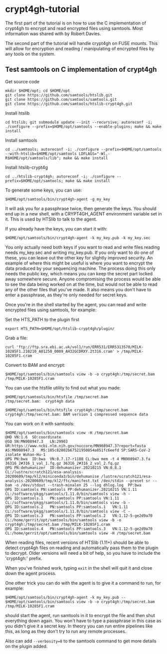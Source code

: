 # crypt4gh-tutorial

The first part of the tutorial is on how to use the C implementation of crypt4gh to encrypt and read encrypted files using samtools. Most information was shared with by Robert Davies.

The second part of the tutorial will handle crypt4gh on FUSE mounts. This will allow for encryption and reading / manipulating of encrypted files by any tools on the system.

## Test samtools on C implementation of crypt4gh

Get source code
```
mkdir $HOME/opt; cd $HOME/opt
git clone https://github.com/samtools/htslib.git
git clone https://github.com/samtools/samtools.git
git clone https://github.com/samtools/htslib-crypt4gh.git
```

Install htslib
```
cd htslib; git submodule update --init --recursive; autoreconf -i; ./configure --prefix=$HOME/opt/samtools --enable-plugins; make && make install
```

Install samtools
```
cd ../samtools; autoreconf -i; ./configure --prefix=$HOME/opt/samtools --with-htslib=$HOME/opt/samtools LDFLAGS="-Wl,-R$HOME/opt/samtools/lib"; make && make install
```

Install htslib-crypt4g
```
cd ../htslib-crypt4gh; autoreconf -i; ./configure --prefix=$HOME/opt/samtools; make && make install
```

To generate some keys, you can use:
```
$HOME/opt/samtools/bin/crypt4gh-agent -g my_key
```
It will ask you for a passphrase twice, then generate the keys. You should end up in a new shell, with a CRYPT4GH_AGENT environment variable set in it. This is used by HTSlib to talk to the agent.

If you already have the keys, you can start it with:
```
$HOME/opt/samtools/bin/crypt4gh-agent -k my_key.pub -k my_key.sec
```

You only actually need both keys if you want to read and write files reading needs my_key.sec and writing my_key.pub. If you only want to do one of these, you can leave out the other key for slightly improved security. An example of where this might be useful is where you want to encrypt the data produced by your sequencing machine. The process doing this only needs the public key, which means you can keep the secret part locked away somewhere secure. Anyone compromising the process would be able to see the data being worked on at the time, but would not be able to read any of the other files that you've made. It also means you don't have to enter a passphrase, as they're only needed for secret keys.

Once you're in the shell started by the agent, you can read and write encrypted files using samtools, for example:

Set the HTS_PATH to the plugin first
```
export HTS_PATH=$HOME/opt/htslib-crypt4gh/plugin/
```

Grab a file:
```
curl 'ftp://ftp.sra.ebi.ac.uk/vol1/run/ERR531/ERR5313570/MILK-10285F1.210210_A01250_0009_AH32GCDRXY.2t316.cram' > /tmp/MILK-10285F1.cram
```
Convert to BAM and encrypt:
```
$HOME/opt/samtools/bin/samtools view -b -o crypt4gh:/tmp/secret.bam /tmp/MILK-10285F1.cram
```
You can use the htsfile utility to find out what you made:
```
$HOME/opt/samtools/bin/htsfile /tmp/secret.bam
/tmp/secret.bam:  crypt4gh data
```
```
$HOME/opt/samtools/bin/htsfile crypt4gh:/tmp/secret.bam
crypt4gh:/tmp/secret.bam: BAM version 1 compressed sequence data
```
You can work on it with samtools:
```
$HOME/opt/samtools/bin/samtools view -H /tmp/secret.bam
@HD	VN:1.6	SO:coordinate
@SQ	SN:MN908947.3	LN:29903	UR:https://www.ncbi.nlm.nih.gov/nuccore/MN908947.3?report=fasta	AS:MN908947.3	M5:105c82802b67521950854a851fc6eefd	SP:SARS-CoV-2 isolate Wuhan-Hu-1
@PG	PN:bwa	ID:bwa	VN:0.7.17-r1188	CL:bwa mem -t 4 MN908947.3.fa 36316_2#316_1_val_1.fq.gz 36316_2#316_2_val_2.fq.gz
@PG	PN:dehumanizer	ID:dehumanizer.20210215	VN:0.8.1	CL:/lustre/scratch121/esa-analysis-20200609/tmp/kl2/miniconda3/bin/dehumanise /lustre/scratch121/esa-analysis-20200609/tmp/kl2/ftc/manifest.txt /dev/stdin --preset sr --bam -o /dev/stdout --trash-minalen 25 --log dhlog.log	PP:bwa
@PG	ID:samtools	PN:samtools	PP:dehumanizer.20210215	VN:1.11	CL:/software/pkgg/samtools/1.11.0/bin/samtools view -h -
@PG	ID:samtools.1	PN:samtools	PP:samtools	VN:1.11	CL:/software/pkgg/samtools/1.11.0/bin/samtools view -b -
@PG	ID:samtools.2	PN:samtools	PP:samtools.1	VN:1.11	CL:/software/pkgg/samtools/1.11.0/bin/samtools view -C -
@PG	ID:samtools.3	PN:samtools	PP:samtools.2	VN:1.12-5-ge2d9a70	CL:/home/gerrit/opt/samtools/bin/samtools view -b -o crypt4gh:/tmp/secret.bam /tmp/MILK-10285F1.cram
@PG	ID:samtools.4	PN:samtools	PP:samtools.3	VN:1.12-5-ge2d9a70	CL:/home/gerrit/opt/samtools/bin/samtools view -H /tmp/secret.bam
```

When reading files, recent versions of HTSlib (1.11+) should be able to detect crypt4gh files on reading and automatically pass them to the plugin to decrypt. Older versions will need a bit of help, so you have to include the 'crypt4gh:' prefix.

When you've finished work, typing `exit` in the shell will quit it and close down the agent process.

One other trick you can do with the agent is to give it a command to run,
for example:
```
$HOME/opt/samtools/bin/crypt4gh-agent -k my_key.pub -- $HOME/opt/samtools/bin/samtools view -b -o crypt4gh:/tmp/secret.bam /tmp/MILK-10285F1.cram
```
should start the agent, run samtools in it to encrypt the file and then shut everything down again. You won't have to type a passphrase in this case as you didn't give it a secret key. In theory you can run entire pipelines like this, as long as they don't try to run any remote processes.

Also can add `--verbosity=8` to the samtools command to get more details on the plugin added.
